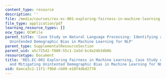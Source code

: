 ```yaml
---
content_type: resource
description: ''
file: /media/courses/res-ec-001-exploring-fairness-in-machine-learning-for-international-development-spring-2020/8aeca3c211f1f9b0cb09e18f4dbd2778_MITRES_EC001S19_video9.pdf
file_type: application/pdf
learning_resource_types: []
ocw_type: OCWFile
parent_title: 'Case Study on Natural Language Processing: Identifying and Mitigating
  Unintended Demographic Bias in Machine Learning for NLP'
parent_type: SupplementalResourceSection
parent_uid: a5c725d2-f880-55c1-2a5d-bcda24b3db0b
resourcetype: Document
title: 'RES.EC-001 Exploring Fairness in Machine Learning, Case Study on NLP: Identifiying
  and Mitigating Unintented Demographic Bias in Machine Learning for NLP'
uid: 8aeca3c2-11f1-f9b0-cb09-e18f4dbd2778
---
```

